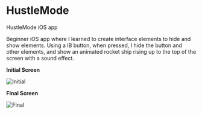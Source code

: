 # HustleMode
HustleMode iOS app 

Beginner iOS app where I learned to create interface elements to hide and show elements. Using a IB button, when pressed, I 
hide the button and other elements, and show an animated rocket ship rising up to the top of the screen with a sound effect.

**Initial Screen**


![Initial](http://i.imgur.com/SDHRIG8.png)


**Final Screen**


![Final](http://i.imgur.com/TLHRb3C.png)
